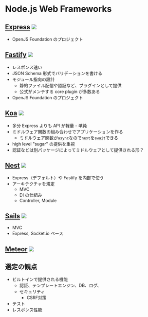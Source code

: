 # Node.js Web Frameworks

## [Express](https://github.com/expressjs/express) <img src="https://img.shields.io/github/stars/expressjs/express.svg">

- OpenJS Foundation のプロジェクト

## [Fastify](https://github.com/fastify/fastify) <img src="https://img.shields.io/github/stars/fastify/fastify.svg">

- レスポンス速い
- JSON Schema 形式でバリデーションを書ける
- モジュール指向の設計
  - 静的ファイル配信や認証など、プラグインとして提供
  - 公式がメンテする core plugin が多数ある
- OpenJS Foundation のプロジェクト

## [Koa](https://github.com/koajs/koa) <img src="https://img.shields.io/github/stars/koajs/koa.svg">

- 多分 Express よりも API が軽量・単純
- ミドルウェア関数の組み合わせでアプリケーションを作る
  - ミドルウェア関数が`async`なので`next`を`await`できる
- high level "sugar" の提供を重視
- 認証などは別パッケージによってミドルウェアとして提供される形？

## [Nest](https://github.com/nestjs/nest) <img src="https://img.shields.io/github/stars/nestjs/nest.svg">

- Express（デフォルト）や Fastify を内部で使う
- アーキテクチャを規定
  - MVC
  - DI の仕組み
  - Controller, Module

## [Sails](https://github.com/balderdashy/sails) <img src="https://img.shields.io/github/stars/balderdashy/sails.svg">

- MVC
- Express, Socket.io ベース

## [Meteor](https://github.com/meteor/meteor) <img src="https://img.shields.io/github/stars/meteor/meteor.svg">

## 選定の観点

- ビルトインで提供される機能
  - 認証、テンプレートエンジン、DB、ログ、
  - セキュリティ
    - CSRF対策
- テスト
- レスポンス性能
